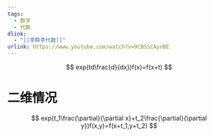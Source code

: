 ```yaml
---
tags:
  - 数学
  - 代数
dlink:
  - "[[李群李代数]]"
urlink: https://www.youtube.com/watch?v=9CBS5CAynBE
---
```


$$
exp(td\frac{d}{dx})f(x)=f(x+t)
$$
# 二维情况
$$
exp(t_1\frac{\partial}{\partial x}+t_2\frac{\partial}{\partial y})f(x,y)=f(x+t_1,y+t_2)
$$
